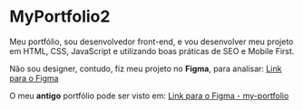 # MyPortfolio2

Meu portfólio, sou desenvolvedor front-end, e vou desenvolver meu projeto em HTML, CSS, JavaScript e utilizando boas práticas de SEO e Mobile First.

Não sou designer, contudo, fiz meu projeto no **Figma**, para analisar:
[Link para o Figma](https://www.figma.com/file/KZTd5cZoBpu0nQjZhoahmW/Portf%C3%B3liov2?type=design&node-id=0-1&mode=design&t=SqWBwTruXq6xlmWE-0)

O meu **antigo** portfólio pode ser visto em:
[Link para o Figma - my-portfolio](https://github.com/DevDemetrio/my-portfolio)
